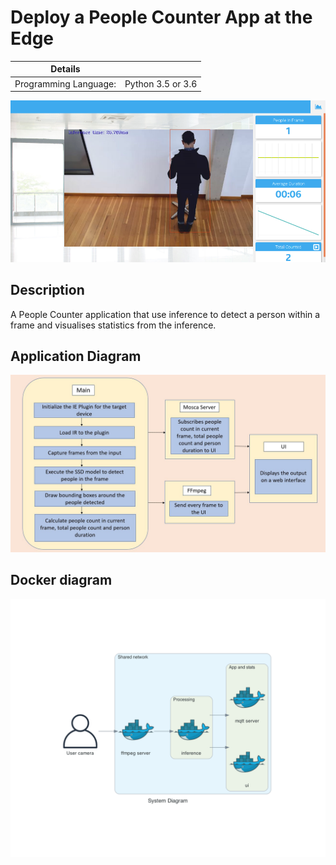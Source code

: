 # Deploy a People Counter App at the Edge

| Details               |                   |
| --------------------- | ----------------- |
| Programming Language: | Python 3.5 or 3.6 |

![people-counter-python](./docs/images/people-counter-image.png)

## Description

A People Counter application that use inference to detect a person within a frame and visualises statistics from the inference.

## Application Diagram

![architectural diagram](./docs/images/arch_diagram.png)

## Docker diagram

![docker diagram](./docs/diagrams/system_diagram.png)
